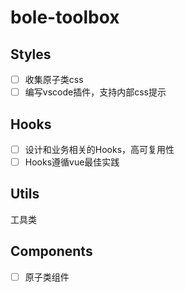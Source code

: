 # bole-toolbox

## Styles

- [ ] 收集原子类css
- [ ] 编写vscode插件，支持内部css提示

## Hooks 

- [ ] 设计和业务相关的Hooks，高可复用性
- [ ] Hooks遵循vue最佳实践

## Utils

工具类

## Components

- [ ] 原子类组件
